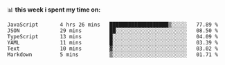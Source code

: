 📊 **this week i spent my time on:**
<!--START_SECTION:waka-->

```text
JavaScript       4 hrs 26 mins   ███████████████████▒░░░░░   77.89 %
JSON             29 mins         ██░░░░░░░░░░░░░░░░░░░░░░░   08.50 %
TypeScript       13 mins         █░░░░░░░░░░░░░░░░░░░░░░░░   04.09 %
YAML             11 mins         █░░░░░░░░░░░░░░░░░░░░░░░░   03.39 %
Text             10 mins         ▓░░░░░░░░░░░░░░░░░░░░░░░░   03.02 %
Markdown         5 mins          ▒░░░░░░░░░░░░░░░░░░░░░░░░   01.71 %
```

<!--END_SECTION:waka-->
